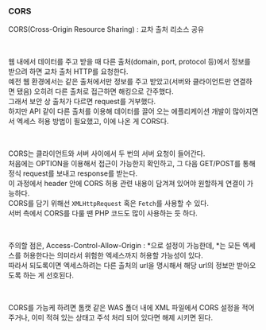 ### CORS

CORS(Cross-Origin Resource Sharing) : 교차 출처 리소스 공유

<br>

웹 내에서 데이터를 주고 받을 때 다른 출처(domain, port, protocol 등)에서 정보를 받으려 하면 교차 출처 HTTP를 요청한다.   
예전 웹 환경에서는 같은 출처에서만 정보를 주고 받았고(서버와 클라이언트만 연결하면 됐음) 오히려 다른 출처로 접근하면 해킹으로 간주했다.   
그래서 보안 상 출처가 다르면 request를 거부했다.    
하지만 API 같이 다른 출처를 이용해 데이터를 끌어 오는 에플리케이션 개발이 많아지면서 엑세스 허용 방법이 필요했고, 이에 나온 게 CORS다.   

<br>

CORS는 클라이언트와 서버 사이에서 두 번의 서버 요청이 들어간다.   
처음에는 OPTION을 이용해서 접근이 가능한지 확인하고, 그 다음 GET/POST를 통해 정식 request를 보내고 response를 받는다.   
이 과정에서 header 안에 CORS 허용 관련 내용이 담겨져 있어야 원할하게 연결이 가능하다.   
CORS를 담기 위해선 `XMLHttpRequest` 혹은 `Fetch`를 사용할 수 있다.   
서버 측에서 CORS를 다룰 땐 PHP 코드도 많이 사용하는 듯 하다.   

<br>

주의할 점은, Access-Control-Allow-Origin : *으로 설정이 가능한데, *는 모든 엑세스를 허용한다는 의미라서 위험한 엑세스까지 허용할 가능성이 있다.   
따라서 되도록이면 엑세스하려는 다른 출처의 url을 명시해서 해당 url의 정보만 받아오도록 하는 게 선호된다.   

<br>

CORS를 가능케 하려면 톰캣 같은 WAS 폴더 내에 XML 파일에서 CORS 설정을 적어주거나, 이미 적혀 있는 상태고 주석 처리 되어 있다면 해제 시키면 된다.
